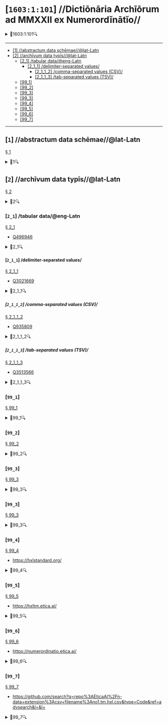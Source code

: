 # [`1603:1:101`] //Dictiōnāria Archīōrum ad MMXXII ex Numerordĭnātĭo//


<details><summary>🔎1603:1:101🔍</summary>
  <dl>
    <dt>#item+conceptum+numerordinatio</dt>
    <dd>1603:1:1:1:101</dd>
    <dt>#item+conceptum+codicem</dt>
    <dd>1_101</dd>
    <dt>#status+conceptum+definitionem</dt>
    <dd>50</dd>
    <dt>#status+conceptum+codicem</dt>
    <dd>50</dd>
    <dt>#item+rem+i_qcc+is_zxxx+ix_n1603</dt>
    <dd>1603:1:101</dd>
    <dt>#item+rem+i_mul+is_zyyy</dt>
    <dd>//Dictiōnāria Archīōrum ad MMXXII ex Numerordĭnātĭo//</dd>
    <dt>#item+rem+i_lat+is_latn</dt>
    <dd>//Dictiōnāria Archīōrum ad MMXXII ex Numerordĭnātĭo//</dd>
  </dl>
</details>



<!-- {'de_codex': '1603_1_101', 'sarcinae': []} -->
----

- <a href='#1'>[1] //abstractum data schēmae//@lat-Latn</a>
- <a href='#2'>[2] //archīvum data typīs//@lat-Latn</a>
  - <a href='#2_1'>[2_1] /tabular data/@eng-Latn</a>
    - <a href='#2_1_1'>[2_1_1] /delimiter-separated values/</a>
      - <a href='#2_1_1_2'>[2_1_1_2] /comma-separated values (CSV)/</a>
      - <a href='#2_1_1_3'>[2_1_1_3] /tab-separated values (TSV)/</a>
  - <a href='#99_1'>[99_1] </a>
  - <a href='#99_2'>[99_2] </a>
  - <a href='#99_3'>[99_3] </a>
  - <a href='#99_3'>[99_3] </a>
  - <a href='#99_4'>[99_4] </a>
  - <a href='#99_5'>[99_5] </a>
  - <a href='#99_6'>[99_6] </a>
  - <a href='#99_7'>[99_7] </a>

----

## [`1`] //abstractum data schēmae//@lat-Latn

<a id='1' href='#1'>§ 1</a>


<ul>	</ul>


<details><summary>🔎1🔍</summary>
  <dl>
    <dt>#item+conceptum+numerordinatio</dt>
    <dd>1603:1:101:1</dd>
    <dt>#item+conceptum+codicem</dt>
    <dd>1</dd>
    <dt>#item+rem+i_mul+is_zyyy</dt>
    <dd>//abstractum data schēmae//@lat-Latn</dd>
  </dl>
</details>



## [`2`] //archīvum data typīs//@lat-Latn

<a id='2' href='#2'>§ 2</a>


<ul>	</ul>


<details><summary>🔎2🔍</summary>
  <dl>
    <dt>#item+conceptum+numerordinatio</dt>
    <dd>1603:1:101:2</dd>
    <dt>#item+conceptum+codicem</dt>
    <dd>2</dd>
    <dt>#item+rem+i_mul+is_zyyy</dt>
    <dd>//archīvum data typīs//@lat-Latn</dd>
  </dl>
</details>



### [`2_1`] /tabular data/@eng-Latn

<a id='2_1' href='#2_1'>§ 2_1</a>


<ul>	<li><a href='https://www.wikidata.org/wiki/Q496946'>Q496946</a></li>	</ul>


<details><summary>🔎2_1🔍</summary>
  <dl>
    <dt>#item+conceptum+numerordinatio</dt>
    <dd>1603:1:101:2:1</dd>
    <dt>#item+conceptum+codicem</dt>
    <dd>2_1</dd>
    <dt>#item+rem+i_mul+is_zyyy</dt>
    <dd>/tabular data/@eng-Latn</dd>
    <dt>#item+rem+i_qcc+is_zxxx+ix_wikiq</dt>
    <dd>Q496946</dd>
  </dl>
</details>



#### [`2_1_1`] /delimiter-separated values/

<a id='2_1_1' href='#2_1_1'>§ 2_1_1</a>


<ul>	<li><a href='https://www.wikidata.org/wiki/Q3021669'>Q3021669</a></li>	</ul>


<details><summary>🔎2_1_1🔍</summary>
  <dl>
    <dt>#item+conceptum+numerordinatio</dt>
    <dd>1603:1:101:2:1:1</dd>
    <dt>#item+conceptum+codicem</dt>
    <dd>2_1_1</dd>
    <dt>#item+rem+i_mul+is_zyyy</dt>
    <dd>/delimiter-separated values/</dd>
    <dt>#item+rem+i_qcc+is_zxxx+ix_wikiq</dt>
    <dd>Q3021669</dd>
  </dl>
</details>



##### [`2_1_1_2`] /comma-separated values (CSV)/

<a id='2_1_1_2' href='#2_1_1_2'>§ 2_1_1_2</a>


<ul>	<li><a href='https://www.wikidata.org/wiki/Q935809'>Q935809</a></li>	</ul>


<details><summary>🔎2_1_1_2🔍</summary>
  <dl>
    <dt>#item+conceptum+numerordinatio</dt>
    <dd>1603:1:101:2:1:1:2</dd>
    <dt>#item+conceptum+codicem</dt>
    <dd>2_1_1_2</dd>
    <dt>#item+rem+i_qcc+is_zxxx+ix_uid</dt>
    <dd>csv</dd>
    <dt>#item+rem+i_mul+is_zyyy</dt>
    <dd>/comma-separated values (CSV)/</dd>
    <dt>#item+rem+i_qcc+is_zxxx+ix_wikiq</dt>
    <dd>Q935809</dd>
  </dl>
</details>



##### [`2_1_1_3`] /tab-separated values (TSV)/

<a id='2_1_1_3' href='#2_1_1_3'>§ 2_1_1_3</a>


<ul>	<li><a href='https://www.wikidata.org/wiki/Q3513566'>Q3513566</a></li>	</ul>


<details><summary>🔎2_1_1_3🔍</summary>
  <dl>
    <dt>#item+conceptum+numerordinatio</dt>
    <dd>1603:1:101:2:1:1:3</dd>
    <dt>#item+conceptum+codicem</dt>
    <dd>2_1_1_3</dd>
    <dt>#item+rem+i_qcc+is_zxxx+ix_uid</dt>
    <dd>tsv</dd>
    <dt>#item+rem+i_mul+is_zyyy</dt>
    <dd>/tab-separated values (TSV)/</dd>
    <dt>#item+rem+i_qcc+is_zxxx+ix_wikiq</dt>
    <dd>Q3513566</dd>
  </dl>
</details>



### [`99_1`] 

<a id='99_1' href='#99_1'>§ 99_1</a>


<ul>	</ul>


<details><summary>🔎99_1🔍</summary>
  <dl>
    <dt>#item+conceptum+numerordinatio</dt>
    <dd>1603:1:101:99:1</dd>
    <dt>#item+conceptum+codicem</dt>
    <dd>99_1</dd>
    <dt>#item+rem+i_qcc+is_zxxx+ix_uid</dt>
    <dd>json</dd>
  </dl>
</details>



### [`99_2`] 

<a id='99_2' href='#99_2'>§ 99_2</a>


<ul>	</ul>


<details><summary>🔎99_2🔍</summary>
  <dl>
    <dt>#item+conceptum+numerordinatio</dt>
    <dd>1603:1:101:99:2</dd>
    <dt>#item+conceptum+codicem</dt>
    <dd>99_2</dd>
    <dt>#item+rem+i_qcc+is_zxxx+ix_uid</dt>
    <dd>xml</dd>
  </dl>
</details>



### [`99_3`] 

<a id='99_3' href='#99_3'>§ 99_3</a>


<ul>	</ul>


<details><summary>🔎99_3🔍</summary>
  <dl>
    <dt>#item+conceptum+numerordinatio</dt>
    <dd>1603:1:101:99:3</dd>
    <dt>#item+conceptum+codicem</dt>
    <dd>99_3</dd>
    <dt>#item+rem+i_qcc+is_zxxx+ix_uid</dt>
    <dd>xliff</dd>
  </dl>
</details>



### [`99_3`] 

<a id='99_3' href='#99_3'>§ 99_3</a>


<ul>	</ul>


<details><summary>🔎99_3🔍</summary>
  <dl>
    <dt>#item+conceptum+numerordinatio</dt>
    <dd>1603:1:101:99:3</dd>
    <dt>#item+conceptum+codicem</dt>
    <dd>99_3</dd>
    <dt>#item+rem+i_qcc+is_zxxx+ix_uid</dt>
    <dd>tbx</dd>
  </dl>
</details>



### [`99_4`] 

<a id='99_4' href='#99_4'>§ 99_4</a>


<ul>	<li><a href='https://www.wikidata.org/wiki/https://hxlstandard.org/'>https://hxlstandard.org/</a></li>	</ul>


<details><summary>🔎99_4🔍</summary>
  <dl>
    <dt>#item+conceptum+numerordinatio</dt>
    <dd>1603:1:101:99:4</dd>
    <dt>#item+conceptum+codicem</dt>
    <dd>99_4</dd>
    <dt>#item+rem+i_qcc+is_zxxx+ix_uid</dt>
    <dd>(HXL)</dd>
    <dt>#item+rem+i_qcc+is_zxxx+ix_wikiq</dt>
    <dd>https://hxlstandard.org/</dd>
  </dl>
</details>



### [`99_5`] 

<a id='99_5' href='#99_5'>§ 99_5</a>


<ul>	<li><a href='https://www.wikidata.org/wiki/https://hxltm.etica.ai/'>https://hxltm.etica.ai/</a></li>	</ul>


<details><summary>🔎99_5🔍</summary>
  <dl>
    <dt>#item+conceptum+numerordinatio</dt>
    <dd>1603:1:101:99:5</dd>
    <dt>#item+conceptum+codicem</dt>
    <dd>99_5</dd>
    <dt>#item+rem+i_qcc+is_zxxx+ix_uid</dt>
    <dd>(HXLTM)</dd>
    <dt>#item+rem+i_qcc+is_zxxx+ix_wikiq</dt>
    <dd>https://hxltm.etica.ai/</dd>
  </dl>
</details>



### [`99_6`] 

<a id='99_6' href='#99_6'>§ 99_6</a>


<ul>	<li><a href='https://www.wikidata.org/wiki/https://numerordinatio.etica.ai/'>https://numerordinatio.etica.ai/</a></li>	</ul>


<details><summary>🔎99_6🔍</summary>
  <dl>
    <dt>#item+conceptum+numerordinatio</dt>
    <dd>1603:1:101:99:6</dd>
    <dt>#item+conceptum+codicem</dt>
    <dd>99_6</dd>
    <dt>#item+rem+i_qcc+is_zxxx+ix_uid</dt>
    <dd>(numerordinatio)</dd>
    <dt>#item+rem+i_qcc+is_zxxx+ix_wikiq</dt>
    <dd>https://numerordinatio.etica.ai/</dd>
  </dl>
</details>



### [`99_7`] 

<a id='99_7' href='#99_7'>§ 99_7</a>


<ul>	<li><a href='https://www.wikidata.org/wiki/https://github.com/search?q=repo%3AEticaAI%2Fn-data+extension%3Acsv+filename%3Ano1.tm.hxl.csv&type=Code&ref=advsearch&l=&l='>https://github.com/search?q=repo%3AEticaAI%2Fn-data+extension%3Acsv+filename%3Ano1.tm.hxl.csv&type=Code&ref=advsearch&l=&l=</a></li>	</ul>


<details><summary>🔎99_7🔍</summary>
  <dl>
    <dt>#item+conceptum+numerordinatio</dt>
    <dd>1603:1:101:99:7</dd>
    <dt>#item+conceptum+codicem</dt>
    <dd>99_7</dd>
    <dt>#item+rem+i_qcc+is_zxxx+ix_uid</dt>
    <dd>no1.tm.hxl.csv</dd>
    <dt>#item+rem+i_qcc+is_zxxx+ix_wikiq</dt>
    <dd>https://github.com/search?q=repo%3AEticaAI%2Fn-data+extension%3Acsv+filename%3Ano1.tm.hxl.csv&type=Code&ref=advsearch&l=&l=</dd>
  </dl>
</details>



